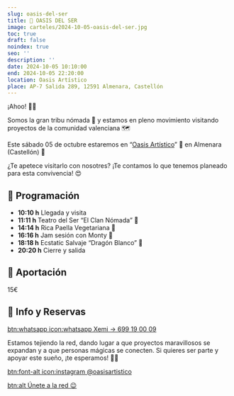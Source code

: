 ```yaml
---
slug: oasis-del-ser
title: 🌴 OASIS DEL SER
image: carteles/2024-10-05-oasis-del-ser.jpg
toc: true
draft: false
noindex: true
seo: ''
description: ''
date: 2024-10-05 10:10:00
end: 2024-10-05 22:20:00
location: Oasis Artístico
place: AP-7 Salida 289, 12591 Almenara, Castellón
---
```

¡Ahoo! 🍃🫶

Somos la gran tribu nómada 👣 y estamos en pleno movimiento visitando proyectos de la comunidad valenciana 🗺️

Este sábado 05 de octubre estaremos en “[Oasis Artístico](https://maps.app.goo.gl/354g4ZwTGrskpstn6 "nofollow")” 🌴 en Almenara (Castellón) 📍

¿Te apetece visitarlo con nosotres? ¡Te contamos lo que tenemos planeado para esta convivencia! 😍

## 📅 Programación

- **10:10 h** Llegada y visita
- **11:11 h** Teatro del Ser “El Clan Nómada” 🐾
- **14:14 h** Rica Paella Vegetariana 🥘
- **16:16 h** Jam sesión con Monty 🪇
- **18:18 h** Ecstatic Salvaje “Dragón Blanco” 🐉
- **20:20 h** Cierre y salida

## 💱 Aportación

15€

## 📲 Info y Reservas

[btn:whatsapp icon:whatsapp Xemi → 699 19 00 09](https://wa.me/34699190009 "nofollow")

Estamos tejiendo la red, dando lugar a que proyectos maravillosos se expandan y a que personas mágicas se conecten. Si quieres ser parte y apoyar este sueño, ¡te esperamos! 🩵✨

[btn:font-alt icon:instagram @oasisartistico](https://www.instagram.com/oasisartistico/ "nofollow")

[btn:alt Únete a la red 😉](/#como-entrar)
